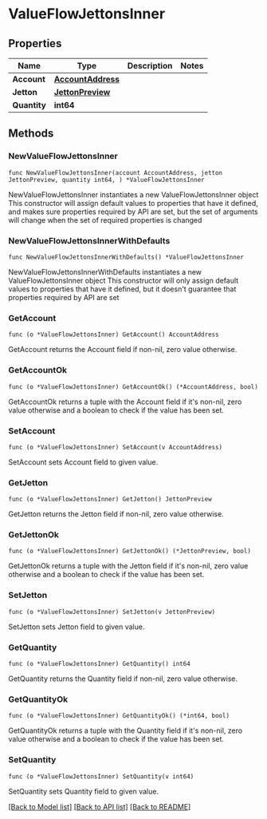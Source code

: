 # ValueFlowJettonsInner

## Properties

Name | Type | Description | Notes
------------ | ------------- | ------------- | -------------
**Account** | [**AccountAddress**](AccountAddress.md) |  | 
**Jetton** | [**JettonPreview**](JettonPreview.md) |  | 
**Quantity** | **int64** |  | 

## Methods

### NewValueFlowJettonsInner

`func NewValueFlowJettonsInner(account AccountAddress, jetton JettonPreview, quantity int64, ) *ValueFlowJettonsInner`

NewValueFlowJettonsInner instantiates a new ValueFlowJettonsInner object
This constructor will assign default values to properties that have it defined,
and makes sure properties required by API are set, but the set of arguments
will change when the set of required properties is changed

### NewValueFlowJettonsInnerWithDefaults

`func NewValueFlowJettonsInnerWithDefaults() *ValueFlowJettonsInner`

NewValueFlowJettonsInnerWithDefaults instantiates a new ValueFlowJettonsInner object
This constructor will only assign default values to properties that have it defined,
but it doesn't guarantee that properties required by API are set

### GetAccount

`func (o *ValueFlowJettonsInner) GetAccount() AccountAddress`

GetAccount returns the Account field if non-nil, zero value otherwise.

### GetAccountOk

`func (o *ValueFlowJettonsInner) GetAccountOk() (*AccountAddress, bool)`

GetAccountOk returns a tuple with the Account field if it's non-nil, zero value otherwise
and a boolean to check if the value has been set.

### SetAccount

`func (o *ValueFlowJettonsInner) SetAccount(v AccountAddress)`

SetAccount sets Account field to given value.


### GetJetton

`func (o *ValueFlowJettonsInner) GetJetton() JettonPreview`

GetJetton returns the Jetton field if non-nil, zero value otherwise.

### GetJettonOk

`func (o *ValueFlowJettonsInner) GetJettonOk() (*JettonPreview, bool)`

GetJettonOk returns a tuple with the Jetton field if it's non-nil, zero value otherwise
and a boolean to check if the value has been set.

### SetJetton

`func (o *ValueFlowJettonsInner) SetJetton(v JettonPreview)`

SetJetton sets Jetton field to given value.


### GetQuantity

`func (o *ValueFlowJettonsInner) GetQuantity() int64`

GetQuantity returns the Quantity field if non-nil, zero value otherwise.

### GetQuantityOk

`func (o *ValueFlowJettonsInner) GetQuantityOk() (*int64, bool)`

GetQuantityOk returns a tuple with the Quantity field if it's non-nil, zero value otherwise
and a boolean to check if the value has been set.

### SetQuantity

`func (o *ValueFlowJettonsInner) SetQuantity(v int64)`

SetQuantity sets Quantity field to given value.



[[Back to Model list]](../README.md#documentation-for-models) [[Back to API list]](../README.md#documentation-for-api-endpoints) [[Back to README]](../README.md)


